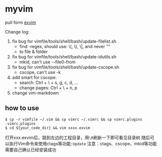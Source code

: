 # myvim

pull form [exvim](http://exvim.github.io/)

Change log:

1. fix bug for vimfile/tools/shell/bash/update-filelist.sh
    * find -regex, should use: \\(, \\), \\|, and never ""
    * to file & folder
1. fix bug for vimfile/tools/shell/bash/update-idutils.sh
    * mkid, can't use --file0-from
1. fix bug for vimfile/tools/shell/bash/update-cscope.sh
    * cscope, can't use -k
1. add smart for cscope:
    * search: Ctrl + \ + s, g, c, d, ...
    * change pages: Ctrl + \ + n, p
1. change vim-markdown

## how to use

```shell
$ cp -r vimfile ~/.vim && cp vimrc ~/.vimrc && cp vimrc.plugins .vimrc.plugins
$ cd ${your_code_dir} && vim xxxx.exvim
```
打开xxx.exvim后，跳到左边的工程目录，用`\R`刷新一下即可看见目录树
随后可以执行Vim命令来使用ctags等功能`:Update`
注意：ctags、cscope、mkid等功能需要自己确认已经安装成功
